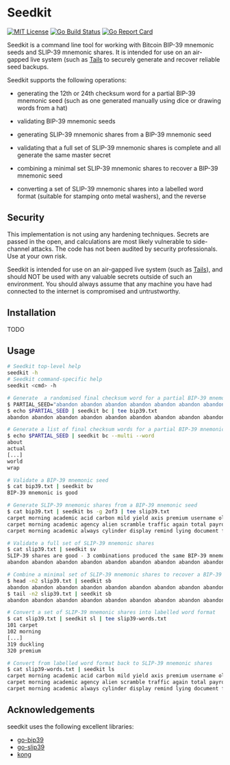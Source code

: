Seedkit
=======

[![MIT License](https://img.shields.io/github/license/gavincarr/seedkit.svg?maxAge=2592000&color=blue)](https://github.com/gavincarr/seedkit/blob/master/LICENCE)
[![Go Build Status](https://github.com/gavincarr/seedkit/actions/workflows/go.yml/badge.svg)](https://github.com/gavincarr/seedkit/actions/workflows/go.yml/badge.svg)
[![Go Report Card](https://goreportcard.com/badge/github.com/gavincarr/seedkit)](https://goreportcard.com/report/github.com/gavincarr/seedkit)



Seedkit is a command line tool for working with Bitcoin BIP-39 mnemonic seeds
and SLIP-39 mnemonic shares. It is intended for use on an air-gapped live
system (such as [Tails](https://tails.net) to securely generate and recover
reliable seed backups.

Seedkit supports the following operations:

- generating the 12th or 24th checksum word for a partial BIP-39 mnemonic seed
  (such as one generated manually using dice or drawing words from a hat)

- validating BIP-39 mnemonic seeds

- generating SLIP-39 mnemonic shares from a BIP-39 mnemonic seed

- validating that a full set of SLIP-39 mnemonic shares is complete and
  all generate the same master secret

- combining a minimal set SLIP-39 mnemonic shares to recover a BIP-39 mnemonic
  seed

- converting a set of SLIP-39 mnemonic shares into a labelled word format
  (suitable for stamping onto metal washers), and the reverse


Security
--------

This implementation is not using any hardening techniques. Secrets are passed
in the open, and calculations are most likely vulnerable to side-channel attacks.
The code has not been audited by security professionals. Use at your own risk.

Seedkit is intended for use on an air-gapped live system (such as
[Tails](https://tails.net)), and should NOT be used with any valuable secrets
outside of such an environment. You should always assume that any machine you
have had connected to the internet is compromised and untrustworthy.


Installation
------------

TODO


Usage
-----

```bash
# Seedkit top-level help
seedkit -h
# Seedkit command-specific help
seedkit <cmd> -h

# Generate  a randomised final checksum word for a partial BIP-39 mnemonic seed
$ PARTIAL_SEED="abandon abandon abandon abandon abandon abandon abandon abandon abandon abandon abandon"
$ echo $PARTIAL_SEED | seedkit bc | tee bip39.txt
abandon abandon abandon abandon abandon abandon abandon abandon abandon abandon abandon bean

# Generate a list of final checksum words for a partial BIP-39 mnemonic seed
$ echo $PARTIAL_SEED | seedkit bc --multi --word
about
actual
[...]
world
wrap

# Validate a BIP-39 mnemonic seed
$ cat bip39.txt | seedkit bv
BIP-39 mnemonic is good

# Generate SLIP-39 mnemonic shares from a BIP-39 mnemonic seed
$ cat bip39.txt | seedkit bs -g 2of3 | tee slip39.txt
carpet morning academic acid carbon mild yield axis premium username olympic parking crystal costume exhaust language equip prevent beam velvet
carpet morning academic agency alien scramble traffic again total payroll language galaxy fluff debut destroy pickup bucket level unfair daisy
carpet morning academic always cylinder display remind lying document fishing decorate work either briefing software herd craft crucial duckling premium

# Validate a full set of SLIP-39 mnemonic shares
$ cat slip39.txt | seedkit sv 
SLIP-39 shares are good - 3 combinations produced the same BIP-39 mnemonic:
abandon abandon abandon abandon abandon abandon abandon abandon abandon abandon abandon bean

# Combine a minimal set of SLIP-39 mnemonic shares to recover a BIP-39 mnemonic seed
$ head -n2 slip39.txt | seedkit sb
abandon abandon abandon abandon abandon abandon abandon abandon abandon abandon abandon bean
$ tail -n2 slip39.txt | seedkit sb
abandon abandon abandon abandon abandon abandon abandon abandon abandon abandon abandon bean

# Convert a set of SLIP-39 mnemonic shares into labelled word format
$ cat slip39.txt | seedkit sl | tee slip39-words.txt
101 carpet
102 morning
[...]
319 duckling
320 premium

# Convert from labelled word format back to SLIP-39 mnemonic shares
$ cat slip39-words.txt | seedkit ls
carpet morning academic acid carbon mild yield axis premium username olympic parking crystal costume exhaust language equip prevent beam velvet
carpet morning academic agency alien scramble traffic again total payroll language galaxy fluff debut destroy pickup bucket level unfair daisy
carpet morning academic always cylinder display remind lying document fishing decorate work either briefing software herd craft crucial duckling premium
```


Acknowledgements
----------------

seedkit uses the following excellent libraries:

- [go-bip39](https://github.com/tyler-smith/go-bip39)
- [go-slip39](https://github.com/gavincarr/go-slip39)
- [kong](https://github.com/alecthomas/kong)

